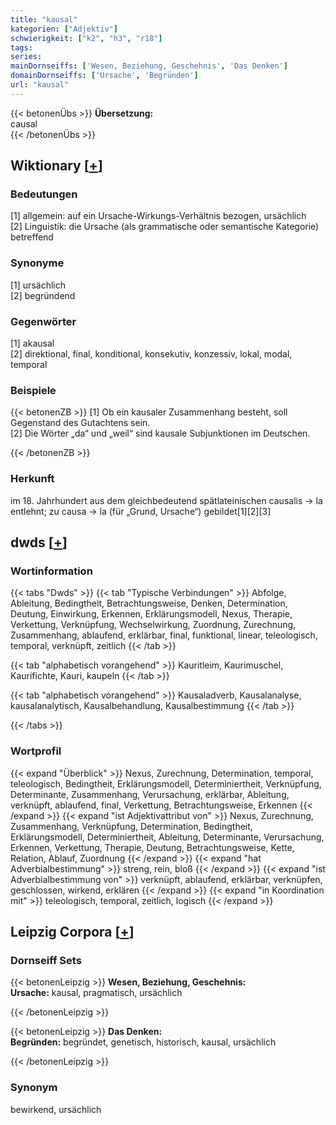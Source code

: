 ```yaml
---
title: "kausal"
kategorien: ["Adjektiv"]
schwierigkeit: ["k2", "h3", "r18"]
tags:
series:
mainDornseiffs: ['Wesen, Beziehung, Geschehnis', 'Das Denken']
domainDornseiffs: ['Ursache', 'Begründen']
url: "kausal"
---
```


{{< betonenÜbs >}}
**Übersetzung:**  
causal  
{{< /betonenÜbs >}}

## Wiktionary [[+](https://de.wiktionary.org/wiki/kausal)]

### Bedeutungen
[1] allgemein: auf ein Ursache-Wirkungs-Verhältnis bezogen, ursächlich  
[2] Linguistik: die Ursache (als grammatische oder semantische Kategorie) betreffend  

### Synonyme
[1] ursächlich  
[2] begründend  

### Gegenwörter
[1] akausal  
[2] direktional, final, konditional, konsekutiv, konzessiv, lokal, modal, temporal  

### Beispiele
{{< betonenZB >}}
[1] Ob ein kausaler Zusammenhang besteht, soll Gegenstand des Gutachtens sein.  
[2] Die Wörter „da“ und „weil“ sind kausale Subjunktionen im Deutschen.  

{{< /betonenZB >}}
### Herkunft
im 18. Jahrhundert aus dem gleichbedeutend spätlateinischen causalis → la entlehnt; zu causa → la (für „Grund, Ursache“) gebildet[1][2][3]  



## dwds [[+](https://www.dwds.de/wb/kausal)]

### Wortinformation
{{< tabs "Dwds" >}}
{{< tab "Typische Verbindungen" >}}
Abfolge, Ableitung, Bedingtheit, Betrachtungsweise, Denken, Determination, Deutung, Einwirkung, Erkennen, Erklärungsmodell, Nexus, Therapie, Verkettung, Verknüpfung, Wechselwirkung, Zuordnung, Zurechnung, Zusammenhang, ablaufend, erklärbar, final, funktional, linear, teleologisch, temporal, verknüpft, zeitlich
{{< /tab >}}

{{< tab "alphabetisch vorangehend" >}}
Kauritleim, Kaurimuschel, Kaurifichte, Kauri, kaupeln
{{< /tab >}}

{{< tab "alphabetisch vorangehend" >}}
Kausaladverb, Kausalanalyse, kausalanalytisch, Kausalbehandlung, Kausalbestimmung
{{< /tab >}}

{{< /tabs >}}

### Wortprofil
{{< expand "Überblick" >}} Nexus, Zurechnung, Determination, temporal, teleologisch, Bedingtheit, Erklärungsmodell, Determiniertheit, Verknüpfung, Determinante, Zusammenhang, Verursachung, erklärbar, Ableitung, verknüpft, ablaufend, final, Verkettung, Betrachtungsweise, Erkennen {{< /expand >}}
{{< expand "ist Adjektivattribut von" >}} Nexus, Zurechnung, Zusammenhang, Verknüpfung, Determination, Bedingtheit, Erklärungsmodell, Determiniertheit, Ableitung, Determinante, Verursachung, Erkennen, Verkettung, Therapie, Deutung, Betrachtungsweise, Kette, Relation, Ablauf, Zuordnung {{< /expand >}}
{{< expand "hat Adverbialbestimmung" >}} streng, rein, bloß {{< /expand >}}
{{< expand "ist Adverbialbestimmung von" >}} verknüpft, ablaufend, erklärbar, verknüpfen, geschlossen, wirkend, erklären {{< /expand >}}
{{< expand "in Koordination mit" >}} teleologisch, temporal, zeitlich, logisch {{< /expand >}}

## Leipzig Corpora [[+](https://corpora.uni-leipzig.de/en/res?word=kausal&corpusId=deu_newscrawl-public_2018)]

### Dornseiff Sets
{{< betonenLeipzig >}}
**Wesen, Beziehung, Geschehnis:**  
**Ursache:** kausal, pragmatisch, ursächlich  

{{< /betonenLeipzig >}}


{{< betonenLeipzig >}}
**Das Denken:**  
**Begründen:** begründet, genetisch, historisch, kausal, ursächlich  

{{< /betonenLeipzig >}}

### Synonym
bewirkend, ursächlich

